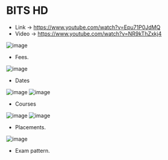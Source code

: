 # BITS HD

* Link -> https://www.youtube.com/watch?v=Epu71P0JdMQ
* Video -> https://www.youtube.com/watch?v=NR9kThZxkj4

![image](https://github.com/arghanath007/Data-Structure-and-Algorithms/assets/54589605/721377cb-87b9-4512-a1ba-b6c3efd822d8)

* Fees. 

![image](https://github.com/arghanath007/Data-Structure-and-Algorithms/assets/54589605/02e5d898-2821-44d2-bdbc-c43b153c16e2)

* Dates

![image](https://github.com/arghanath007/Data-Structure-and-Algorithms/assets/54589605/65a3534d-1c20-4623-b0a4-056df4fcf253)
![image](https://github.com/arghanath007/Data-Structure-and-Algorithms/assets/54589605/27998937-2472-4927-a348-95b6d5631dee)

* Courses

![image](https://github.com/arghanath007/Data-Structure-and-Algorithms/assets/54589605/f8fd3df3-b7ee-48a6-8f89-464b3f618e06)
![image](https://github.com/arghanath007/Data-Structure-and-Algorithms/assets/54589605/ec5b3d82-aa93-41db-9f91-021399757286)

* Placements.

![image](https://github.com/arghanath007/Data-Structure-and-Algorithms/assets/54589605/dbe157e6-6fbc-4e74-8125-cb6cd9ede17f)

* Exam pattern.













